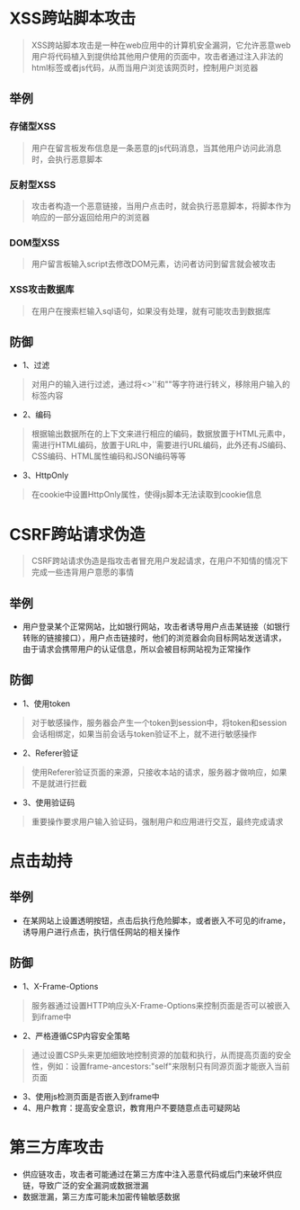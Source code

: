 # XSS跨站脚本攻击
> XSS跨站脚本攻击是一种在web应用中的计算机安全漏洞，它允许恶意web用户将代码植入到提供给其他用户使用的页面中，攻击者通过注入非法的html标签或者js代码，从而当用户浏览该网页时，控制用户浏览器
## 举例
### 存储型XSS
> 用户在留言板发布信息是一条恶意的js代码消息，当其他用户访问此消息时，会执行恶意脚本
### 反射型XSS
> 攻击者构造一个恶意链接，当用户点击时，就会执行恶意脚本，将脚本作为响应的一部分返回给用户的浏览器
### DOM型XSS
> 用户留言板输入script去修改DOM元素，访问者访问到留言就会被攻击
### XSS攻击数据库
> 在用户在搜索栏输入sql语句，如果没有处理，就有可能攻击到数据库
## 防御
- 1、过滤
> 对用户的输入进行过滤，通过将<>''和""等字符进行转义，移除用户输入的标签内容
- 2、编码
> 根据输出数据所在的上下文来进行相应的编码，数据放置于HTML元素中，需进行HTML编码，放置于URL中，需要进行URL编码，此外还有JS编码、CSS编码、HTML属性编码和JSON编码等等
- 3、HttpOnly
> 在cookie中设置HttpOnly属性，使得js脚本无法读取到cookie信息
# CSRF跨站请求伪造
> CSRF跨站请求伪造是指攻击者冒充用户发起请求，在用户不知情的情况下完成一些违背用户意愿的事情
## 举例
- 用户登录某个正常网站，比如银行网站，攻击者诱导用户点击某链接（如银行转账的链接接口），用户点击链接时，他们的浏览器会向目标网站发送请求，由于请求会携带用户的认证信息，所以会被目标网站视为正常操作
## 防御
- 1、使用token
> 对于敏感操作，服务器会产生一个token到session中，将token和session会话相绑定，如果当前会话与token验证不上，就不进行敏感操作
- 2、Referer验证
> 使用Referer验证页面的来源，只接收本站的请求，服务器才做响应，如果不是就进行拦截
- 3、使用验证码
> 重要操作要求用户输入验证码，强制用户和应用进行交互，最终完成请求
# 点击劫持
## 举例
- 在某网站上设置透明按钮，点击后执行危险脚本，或者嵌入不可见的iframe，诱导用户进行点击，执行信任网站的相关操作
## 防御
- 1、X-Frame-Options
> 服务器通过设置HTTP响应头X-Frame-Options来控制页面是否可以被嵌入到iframe中
- 2、严格遵循CSP内容安全策略
> 通过设置CSP头来更加细致地控制资源的加载和执行，从而提高页面的安全性，例如：设置frame-ancestors:"self"来限制只有同源页面才能嵌入当前页面
- 3、使用js检测页面是否嵌入到iframe中
- 4、用户教育：提高安全意识，教育用户不要随意点击可疑网站
# 第三方库攻击
- 供应链攻击，攻击者可能通过在第三方库中注入恶意代码或后门来破坏供应链，导致广泛的安全漏洞或数据泄漏
- 数据泄漏，第三方库可能未加密传输敏感数据
